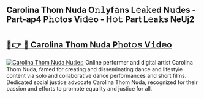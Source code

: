 ## Carolina Thom Nuda O𝚗𝚕yf𝚊ns L𝚎a𝚔ed N𝚞𝚍es - Part-ap4 P𝚑𝚘tos Vi𝚍𝚎o - H𝚘𝚝 Part L𝚎a𝚔s NeUj2

# <h2><a href="http://kf54uy4.oniu.top/?m=Carolina+Thom+Nuda">🔗👉 🔴 Carolina Thom Nuda P𝚑ot𝚘𝚜 V𝚒d𝚎o</a></h2>

[![Carolina Thom Nuda Nu𝚍e𝚜](https://i.imgur.com/0qMVB7G.gif)](http://kf54uy4.oniu.top/?m=Carolina+Thom+Nuda)
Online performer and digital artist Carolina Thom Nuda, famed for creating and disseminating dance and lifestyle content via solo and collaborative dance performances and short films. Dedicated social justice advocate Carolina Thom Nuda, recognized for their passion and efforts to promote equality and justice for all.  
